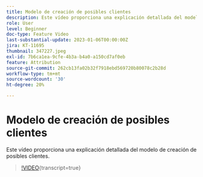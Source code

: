 ```yaml
---
title: Modelo de creación de posibles clientes
description: Este vídeo proporciona una explicación detallada del modelo de creación de posibles clientes.
role: User
level: Beginner
doc-type: Feature Video
last-substantial-update: 2023-01-06T00:00:00Z
jira: KT-11695
thumbnail: 347227.jpeg
exl-id: 7b6ca1ea-9cfe-4b3a-b4a0-a150cd7af0eb
feature: Attribution
source-git-commit: 262cb13fa02b32f7918ebd569720b80078c2b28d
workflow-type: tm+mt
source-wordcount: '30'
ht-degree: 20%

---
```


# Modelo de creación de posibles clientes

Este vídeo proporciona una explicación detallada del modelo de creación de posibles clientes.

>[!VIDEO](https://video.tv.adobe.com/v/347227/?learn=on){transcript=true}
